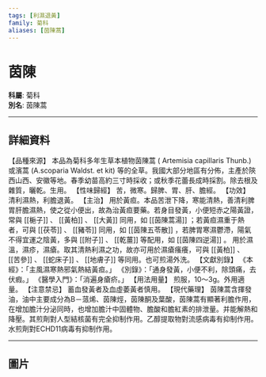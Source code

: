 ```yaml
---
tags: [利濕退黃]
family: 菊科
aliases: [茵陳蒿]
---
```


# 茵陳

**科屬**: 菊科  
**別名**: 茵陳蒿  

---

## 詳細資料
【品種來源】
本品為菊科多年生草本植物茵陳蒿 (
Artemisia capillaris
Thunb.) 或濱蒿 (A.scoparia Waldst. et kit) 等的全草。我國大部分地區有分佈，主產於陝西山西、安徽等地。春季幼苗高約三寸時採收；或秋季花蕾長成時採割。除去根及雜質，曬乾。生用。
【性味歸經】
苦，微寒。歸脾、胃、肝、膽經。
【功效】
清利濕熱，利膽退黃。
【主治】
用於黃疸。本品苦泄下降，寒能清熱，善清利脾胃肝膽濕熱，使之從小便出，故為治黃疸要藥。若身目發黃，小便短赤之陽黃證，常與 [[梔子]] 、 [[黃柏]] 、 [[大黃]] 同用，如 [[茵陳蒿湯]] ；若黃疸濕重于熱者，可與 [[茯苓]] 、 [[豬苓]] 同用，如 [[茵陳五苓散]] ，若脾胃寒濕鬱滯，陽氣不得宜運之陰黃，多與 [[附子]] 、 [[乾薑]] 等配用，如 [[茵陳四逆湯]] 。
用於濕溫，濕疹，濕瘡。取其清熱利濕之功，故亦可用於濕瘡瘙癢，可與 [[黃柏]] 、 [[苦參]] 、 [[蛇床子]] 、 [[地膚子]] 等同用。也可煎湯外洗。
【文獻別錄】
《本經》：「主風濕寒熱邪氣熱結黃疸。」
《別錄》：「通身發黃，小便不利，除頭痛，去伏瘕。」
《醫學入門》：「消遍身瘡疥。」
【用法用量】
煎服，10～3g。外用適量。
【注意禁忌】
蓄血發黃者及血虛萎黃者慎用。
【現代藥理】
茵陳蒿含揮發油，油中主要成分為B－蒎烯、茵陳烴，茵陳酮及葉酸，茵陳蒿有顯著利膽作用，在增加膽汁分泌同時，也增加膽汁中固體物、膽酸和膽紅素的排泄量。并能解熱和降壓。其煎劑對人型結核菌有完全抑制作用。乙醇提取物對流感病毒有抑制作用。水煎劑對ECHD11病毒有抑制作用。

---

## 圖片
